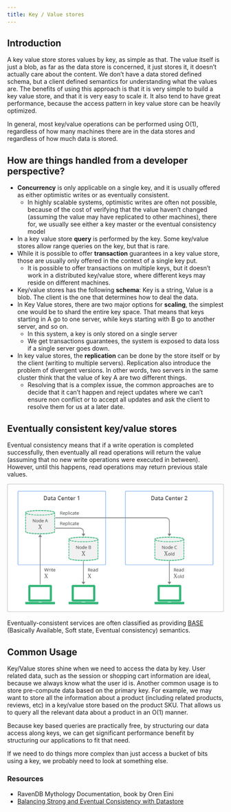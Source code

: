 ```yaml
---
title: Key / Value stores
---
```


## Introduction

A key value store stores values by key, as simple as that. The value itself is just a blob, as far as the data store is concerned, it just stores it, it doesn’t actually care about the content. We don’t have a data stored defined schema, but a client defined semantics for understanding what the values are. The benefits of using this approach is that it is very simple to build a key value store, and that it is very easy to scale it. It also tend to have great performance, because the access pattern in key value store can be heavily optimized.

In general, most key/value operations can be performed using O(1), regardless of how many machines there are in the data stores and regardless of how much data is stored.

## How are things handled from a developer perspective?

- **Concurrency** is only applicable on a single key, and it is usually offered as either optimistic writes or as eventually consistent.
  - In highly scalable systems, optimistic writes are often not possible, because of the cost of verifying that the value haven’t changed (assuming the value may have replicated to other machines), there for, we usually see either a key master or the eventual consistency model
- In a key value store **query** is performed by the key. Some key/value stores allow range queries on the key, but that is rare.
- While it is possible to offer **transaction** guarantees in a key value store, those are usually only offered in the context of a single key put.
  - It is possible to offer transactions on multiple keys, but it doesn’t work in a distributed key/value store, where different keys may reside on different machines.
- Key/value stores has the following **schema**: Key is a string, Value is a blob. The client is the one that determines how to deal the data.
- In Key Value stores, there are two major options for **scaling**, the simplest one would be to shard the entire key space. That means that keys starting in A go to one server, while keys starting with B go to another server, and so on.
  - In this system, a key is only stored on a single server
  - We get transactions guarantees, the system is exposed to data loss if a single server goes down.
- In key value stores, the **replication** can be done by the store itself or by the client (writing to multiple servers). Replication also introduce the problem of divergent versions. In other words, two servers in the same cluster think that the value of key A are two different things.
  - Resolving that is a complex issue, the common approaches are to decide that it can’t happen and reject updates where we can’t ensure non conflict or to accept all updates and ask the client to resolve them for us at a later date.

## Eventually consistent key/value stores

Eventual consistency means that if a write operation is completed successfully, then eventually all read operations will return the value (assuming that no new write operations were executed in between). However, until this happens, read operations may return previous stale values.

<div class="text--center">

![Conceptual Depiction of Replication with Eventual Consistency](./eventual-consistency.png "Eventual consistency is a theoretical guarantee that, provided no new updates to an entity are made, all reads of the entity will eventually return the last updated value.")

</div>

Eventually-consistent services are often classified as providing [BASE](../Theory/BASE.md) (Basically Available, Soft state, Eventual consistency) semantics.

## Common Usage

Key/Value stores shine when we need to access the data by key. User related data, such as the session or shopping cart information are ideal, because we always know what the user id is. Another common usage is to store pre-compute data based on the primary key. For example, we may want to store all the information about a product (including related products, reviews, etc) in a key/value store based on the product SKU. That allows us to query all the relevant data about a product in an O(1) manner.

Because key based queries are practically free, by structuring our data access along keys, we can get significant performance benefit by structuring our applications to fit that need.

If we need to do things more complex than just access a bucket of bits using a key, we probably need to look at something else.

### Resources

- RavenDB Mythology Documentation, book by Oren Eini
- [Balancing Strong and Eventual Consistency with Datastore](https://cloud.google.com/datastore/docs/articles/balancing-strong-and-eventual-consistency-with-google-cloud-datastore)
